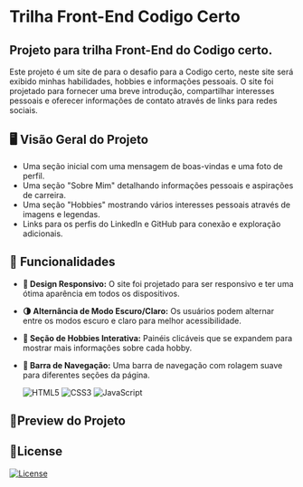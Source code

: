 # Trilha Front-End Codigo Certo
## Projeto para trilha Front-End do Codigo certo.
Este projeto é um site de para o desafio para a Codigo certo, neste site será exibido minhas habilidades, hobbies e informações pessoais. O site foi projetado para fornecer uma breve introdução, compartilhar interesses pessoais e oferecer informações de contato através de links para redes sociais.

## 🖥️ Visão Geral do Projeto
- Uma seção inicial com uma mensagem de boas-vindas e uma foto de perfil.
- Uma seção "Sobre Mim" detalhando informações pessoais e aspirações de carreira.
- Uma seção "Hobbies" mostrando vários interesses pessoais através de imagens e legendas.
- Links para os perfis do LinkedIn e GitHub para conexão e exploração adicionais.

## 📝 Funcionalidades
- **📱 Design Responsivo:** O site foi projetado para ser responsivo e ter uma ótima aparência em todos os dispositivos.
- **🌗 Alternância de Modo Escuro/Claro:** Os usuários podem alternar entre os modos escuro e claro para melhor acessibilidade.
- **🎨 Seção de Hobbies Interativa:** Painéis clicáveis que se expandem para mostrar mais informações sobre cada hobby.
- **🔗 Barra de Navegação:** Uma barra de navegação com rolagem suave para diferentes seções da página.

  ![HTML5](https://img.shields.io/badge/html5-%23E34F26.svg?style=for-the-badge&logo=html5&logoColor=white)
![CSS3](https://img.shields.io/badge/css3-%231572B6.svg?style=for-the-badge&logo=css3&logoColor=white)
![JavaScript](https://img.shields.io/badge/javascript-%23323330.svg?style=for-the-badge&logo=javascript&logoColor=%23F7DF1E)

## 🔗Preview do Projeto

##  📝License
[![License](https://img.shields.io/badge/license-MIT-blue.svg)](LICENSE)

